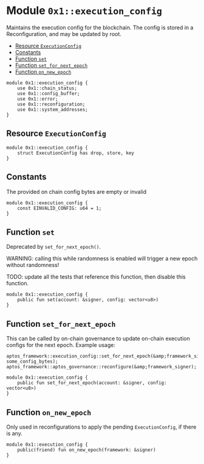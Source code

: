 <a id="0x1_execution_config"></a>

# Module `0x1::execution_config`

Maintains the execution config for the blockchain. The config is stored in a
Reconfiguration, and may be updated by root.

- [Resource `ExecutionConfig`](#0x1_execution_config_ExecutionConfig)
- [Constants](#@Constants_0)
- [Function `set`](#0x1_execution_config_set)
- [Function `set_for_next_epoch`](#0x1_execution_config_set_for_next_epoch)
- [Function `on_new_epoch`](#0x1_execution_config_on_new_epoch)

```move
module 0x1::execution_config {
    use 0x1::chain_status;
    use 0x1::config_buffer;
    use 0x1::error;
    use 0x1::reconfiguration;
    use 0x1::system_addresses;
}
```

<a id="0x1_execution_config_ExecutionConfig"></a>

## Resource `ExecutionConfig`

```move
module 0x1::execution_config {
    struct ExecutionConfig has drop, store, key
}
```

<a id="@Constants_0"></a>

## Constants

<a id="0x1_execution_config_EINVALID_CONFIG"></a>

The provided on chain config bytes are empty or invalid

```move
module 0x1::execution_config {
    const EINVALID_CONFIG: u64 = 1;
}
```

<a id="0x1_execution_config_set"></a>

## Function `set`

Deprecated by `set_for_next_epoch()`.

WARNING: calling this while randomness is enabled will trigger a new epoch without randomness!

TODO: update all the tests that reference this function, then disable this function.

```move
module 0x1::execution_config {
    public fun set(account: &signer, config: vector<u8>)
}
```

<a id="0x1_execution_config_set_for_next_epoch"></a>

## Function `set_for_next_epoch`

This can be called by on&#45;chain governance to update on&#45;chain execution configs for the next epoch.
Example usage:

```
aptos_framework::execution_config::set_for_next_epoch(&amp;framework_signer, some_config_bytes);
aptos_framework::aptos_governance::reconfigure(&amp;framework_signer);
```

```move
module 0x1::execution_config {
    public fun set_for_next_epoch(account: &signer, config: vector<u8>)
}
```

<a id="0x1_execution_config_on_new_epoch"></a>

## Function `on_new_epoch`

Only used in reconfigurations to apply the pending `ExecutionConfig`, if there is any.

```move
module 0x1::execution_config {
    public(friend) fun on_new_epoch(framework: &signer)
}
```

